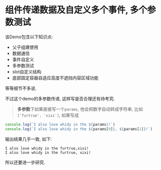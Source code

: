 # 组件传递数据及自定义多个事件, 多个参数测试

该Demo包含以下知识点:

* 父子组建使用
* 数据通信
* 事件自定义
* 多参数测试
* slot自定义结构
* 底部固定容器自适应高度不遮挡内容区域功能

等等细节不多说.

不过这个demo的多参数传递, 这样写是否合理还有待考究.

> **多参数**下如果直接写一个`params`, 他会把数字自动转成字符串, 比如`['furtrue', 'xixi']`, 如果写成

```javascript
console.log(`I also love whidy in the ${params}!`)
console.log(`I also love whidy in the ${params[0]}, ${params[1]}!`)
```

输出结果几乎一致, 如下:

```
I also love whidy in the furtrue,xixi!
I also love whidy in the furtrue, xixi!
```

所以还要进一步研究.